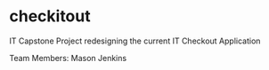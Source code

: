 # checkitout
IT Capstone Project redesigning the current IT Checkout Application

Team Members: Mason Jenkins